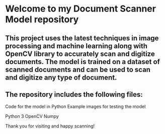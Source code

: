# Welcome to my Document Scanner Model repository

## This project uses the latest techniques in image processing and machine learning along with OpenCV library to accurately scan and digitize documents. The model is trained on a dataset of scanned documents and can be used to scan and digitize any type of document.

## The repository includes the following files:

Code for the model in Python
Example images for testing the model


Python 3
OpenCV
Numpy


Thank you for visiting and happy scanning! 
